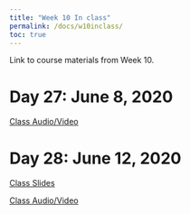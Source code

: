 ```yaml
---
title: "Week 10 In class"
permalink: /docs/w10inclass/
toc: true
---
```


Link to course materials from Week 10.

# Day 27: June 8, 2020

[Class Audio/Video](https://canvas.stanford.edu/courses/115648/files/folder/8%20June%202020%20-%20Audio%20Video)

# Day 28: June 12, 2020

[Class Slides](https://stanford-bioe80.github.io/docs/Stanford_BIOE80_Day28_12June20.pdf)

[Class Audio/Video](https://canvas.stanford.edu/courses/115648/files/folder/12%20June%202020%20-%20Audio%20Video)
